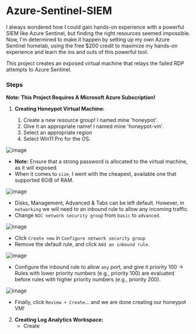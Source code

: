 #  Azure-Sentinel-SIEM

I always wondered how I could gain hands-on experience with a powerful SIEM like Azure Sentinel, but finding the right resources seemed impossible. Now, I'm determined to make it happen by setting up my own Azure Sentinel homelab, using the free $200 credit to maximize my hands-on experience and learn the ins and outs of this powerful tool.

This project creates an exposed virtual machine that relays the failed RDP attempts to Azure Sentinel.



### Steps

**Note: This Project Requires A Microsoft Azure Subscription!**

1. **Creating Honeypot Virtual Machine:**
   
   1. Create a new resource group! I named mine 'honeypot'.
   2. GIve it an appropriate name! I named mine 'honeypot-vm'.
   3. Select an appropriate region
   4. Select Win11 Pro for the OS.
  
![image](https://github.com/alexcolincrawford/Azure-Sentinel-SIEM/assets/59071533/5cbff611-e487-4702-8596-0df13c723adb)

   - **Note:** Ensure that a strong password is allocated to the virtual machine, as it will exposed.
   - When it comes to `size`, I went with the cheapest, available one that supported 8GiB of RAM.
     
   ![image](https://github.com/alexcolincrawford/Azure-Sentinel-SIEM/assets/59071533/3c8f56c7-7485-4231-b652-942da272de51)

   - Disks, Management, Advanced & Tabs can be left default. However, in `networking` we will need to an inbound rule to allow any incoming traffic.
   - Change `NIC network security group` from `basic` to `advanced`.

![image](https://github.com/alexcolincrawford/Azure-Sentinel-SIEM/assets/59071533/c7dbd3ff-425f-4b02-8b09-75f76381bc4f)


   - Click `Create new` in `Configure network security group`
   - Remove the default rule, and click `Add an inbound rule`.

![image](https://github.com/alexcolincrawford/Azure-Sentinel-SIEM/assets/59071533/26e8f7d5-7d04-46f9-bd91-53366bd3c3e3)

   - Configure the inbound rule to allow `any` port, and give it priority 100 -> Rules with lower priority numbers (e.g., priority 100) are evaluated before rules with higher priority numbers (e.g., priority 200).

![image](https://github.com/alexcolincrawford/Azure-Sentinel-SIEM/assets/59071533/f4973399-f582-4a27-9b9e-7ffaeacae51e)

   - Finally, click `Review + Create`... and we are done creating our honeypot VM!

   
2. **Creating Log Analytics Workspace:**
   - Create 



